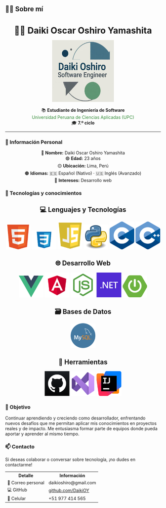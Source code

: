 ## 👨‍💻 Sobre mí

<h1 align="center" style="margin-bottom: 8px;">👨‍💻 Daiki Oscar Oshiro Yamashita</h1>

<p align="center">
  <img src="img/profile.jpeg" alt="Imagen de perfil" width="200" height="200" />
</p>

<p align="center">
  📚 <strong>Estudiante de Ingeniería de Software</strong><br>
  <span style="color:#388E3C;">Universidad Peruana de Ciencias Aplicadas (UPC)</span><br>
  🎓 <strong>7.º ciclo</strong>
</p>

---

### 👤 Información Personal

<div align="center">

🔵 <strong>Nombre:</strong> Daiki Oscar Oshiro Yamashita  
🟢 <strong>Edad:</strong> 23 años  
🟡 <strong>Ubicación:</strong> Lima, Perú  
🟤 <strong>Idiomas:</strong> 🇪🇸 Español (Nativo) · 🇺🇸 Inglés (Avanzado)  
🔵 <strong>Intereses:</strong> Desarrollo web

</div>


### 🧠 Tecnologías y conocimientos

<h2 align="center">💻 Lenguajes y Tecnologías</h2>

<p align="center">
  <img src="img/html3.png" alt="HTML" width="80"/>
  <img src="img/css3.webp" alt="CSS" width="80"/>
  <img src="img/javascript.png" alt="JavaScript" width="80"/>
  <img src="img/python2.png" alt="Python" width="80"/>
  <img src="img/c2.png" alt="C#" width="80"/>
  <img src="img/c++.png" alt="C++" width="80"/>
</p>

<h2 align="center">🌐 Desarrollo Web</h2>

<p align="center">
  <img src="img/vue2.png" alt="Vue.js" width="80"/>
  <img src="img/angular2.png" alt="Angular" width="80"/>
  <img src="img/node3.png" alt="Node.js" width="80"/>
  <img src="img/net.png" alt=".NET" width="80"/>
  <img src="img/springboot3.svg" alt="Spring Boot" width="80"/>
</p>

<h2 align="center">🗃️ Bases de Datos</h2>

<p align="center">
  <img src="img/mysql2.png" alt="MySQL" width="80"/>
</p>

<h2 align="center">🧰 Herramientas</h2>

<p align="center">
  <img src="img/github2.png" alt="GitHub" width="80"/>
  <img src="img/visualstudio2.png" alt="VS Code" width="80"/>
  <img src="img/intellij2.png" alt="IntelliJ IDEA" width="80"/>
</p>


### 🚀 Objetivo

Continuar aprendiendo y creciendo como desarrollador, enfrentando nuevos desafíos que me permitan aplicar mis conocimientos en proyectos reales y de impacto. Me entusiasma formar parte de equipos donde pueda aportar y aprender al mismo tiempo.

### 📫 Contacto

Si deseas colaborar o conversar sobre tecnología, ¡no dudes en contactarme!

<div align="center">

<table>
  <tr>
    <th>Detalle</th>
    <th>Información</th>
  </tr>
  <tr>
    <td>📧 Correo personal</td>
    <td>daikioshiro@gmail.com</td>
  </tr>
  <tr>
    <td>💻 GitHub</td>
    <td><a href="https://github.com/DaikiOY">github.com/DaikiOY</a></td>
  </tr>
  <tr>
    <td>📱 Celular</td>
    <td>+51 977 414 565</td>
  </tr>
</table>

</div>


